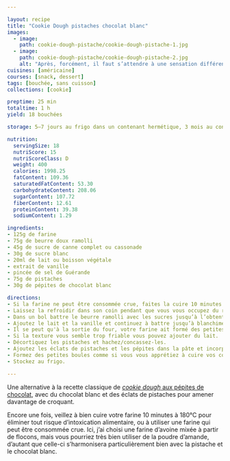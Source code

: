 ```yaml
---

layout: recipe
title: "Cookie Dough pistaches chocolat blanc"
images:
  - image:
    path: cookie-dough-pistache/cookie-dough-pistache-1.jpg
  - image:
    path: cookie-dough-pistache/cookie-dough-pistache-2.jpg
    alt: "Après, forcément, il faut s’attendre à une sensation différente du cookie cuit, raison pour laquelle certaines personnes détestent. On est vraiment sur un mélange cru qui n’offre de craquant qu’à travers les éclats de pistache."
cuisines: [américaine]
courses: [snack, dessert]
tags: [bouchée, sans cuisson]
collections: [cookie]

preptime: 25 min
totaltime: 1 h
yield: 18 bouchées

storage: 5–7 jours au frigo dans un contenant hermétique, 3 mois au congélateur.

nutrition:
  servingSize: 18
  nutriScore: 15
  nutriScoreClass: D
  weight: 400
  calories: 1998.25
  fatContent: 109.36
  saturatedFatContent: 53.30
  carbohydrateContent: 208.06
  sugarContent: 107.72
  fiberContent: 12.61
  proteinContent: 39.38
  sodiumContent: 1.29

ingredients:
- 125g de farine
- 75g de beurre doux ramolli
- 45g de sucre de canne complet ou cassonade
- 30g de sucre blanc
- 20ml de lait ou boisson végétale
- extrait de vanille
- pincée de sel de Guérande 
- 75g de pistaches
- 30g de pépites de chocolat blanc

directions:
- Si la farine ne peut être consommée crue, faites la cuire 10 minutes au four préchauffé à 180°C. Certains la passent au micro-ondes ou cuisent dans une sauteuse, le plus important est qu’elle atteigne une température interne d’au moins 160°C pour éliminer les bactéries. 
- Laissez la refroidir dans son coin pendant que vous vous occupez du reste. 
- Dans un bol battre le beurre ramolli avec les sucres jusqu’à l’obtention d’une crème. 
- Ajoutez le lait et la vanille et continuez à battre jusqu’à blanchiment.
- Il se peut qu'à la sortie du four, votre farine ait formé des petites boules. Celles-ci vont être difficiles à incorporer donc le mieux est de la tamiser plusieurs fois avant de la verser dans le bol. Ajoutez le sel et battez ensuite pour incorporer le tout à la crème.
- Si la texture vous semble trop friable vous pouvez ajouter du lait.
- Décortiquez les pistaches et hachez/concassez-les.
- Ajoutez les éclats de pistaches et les pépites dans la pâte et incorporez les à la spatule/maryse.
- Formez des petites boules comme si vous vous apprétiez à cuire vos cookies.
- Stockez au frigo.

---
```


Une alternative à la recette classique de [<i lang="en">cookie dough</i> aux pépites de chocolat](cookie-dough.html), avec du chocolat blanc et des éclats de pistaches pour amener davantage de croquant.

Encore une fois, veillez à bien cuire votre farine 10 minutes à 180°C pour éliminer tout risque d’intoxication alimentaire, ou à utiliser une farine qui peut être consommée crue. Ici, j’ai choisi une farine d’avoine mixée à partir de flocons, mais vous pourriez très bien utiliser de la poudre d’amande, d’autant que celle-ci s’harmonisera particulièrement bien avec la pistache et le chocolat blanc.